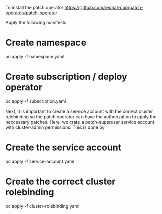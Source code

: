 To install the patch operator https://github.com/redhat-cop/patch-operator#patch-operator 

Apply the following manifests:

# Create namespace
oc apply -f namespace.yaml

# Create subscription / deploy operator
oc apply -f subscription.yaml

Next, it is important to create a service account with the correct cluster rolebinding so the patch operator can have the authorization to apply the neccessary patches. 
Here, we crate a patch-superuser service account with cluster-admin permissions. This is done by:

# Create the service account
oc apply -f service-account.yaml

# Create the correct cluster rolebinding
oc apply -f cluster-rolebinding.yaml
